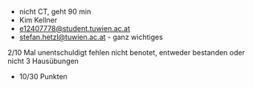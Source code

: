 
- nicht CT, geht 90 min
- Kim Kellner
- e12407778@student.tuwien.ac.at
- stefan.hetzl@tuwien.ac.at - ganz wichtiges

2/10 Mal unentschuldigt fehlen
 nicht benotet, entweder bestanden oder nicht
 3 Hausübungen
 - 10/30 Punkten




